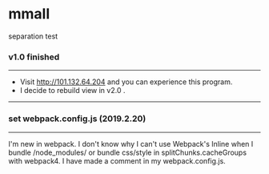# mmall

separation test

### v1.0 finished
-------------------------------------
* Visit http://101.132.64.204 and you can experience this program.
* I decide to rebuild view in v2.0 .
-------------------------------------

### set webpack.config.js (2019.2.20)
-------------------------------------
I'm new in webpack.
I don't know why I can't use Webpack's Inline when I bundle /node_modules/ or bundle css/style in splitChunks.cacheGroups with webpack4. I have made a comment in my webpack.config.js.

